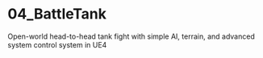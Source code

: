 # 04_BattleTank
Open-world head-to-head tank fight with simple  AI, terrain, and advanced system control system in UE4 

